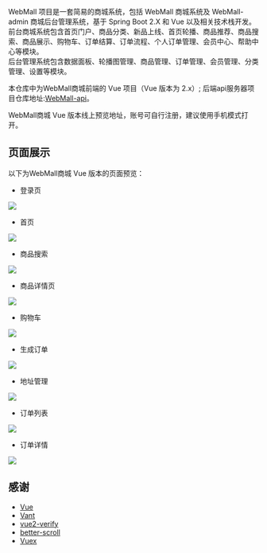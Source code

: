 WebMall 项目是一套简易的商城系统，包括 WebMall 商城系统及 WebMall-admin 商城后台管理系统，基于 Spring Boot 2.X 和 Vue 以及相关技术栈开发。<br>
前台商城系统包含首页门户、商品分类、新品上线、首页轮播、商品推荐、商品搜索、商品展示、购物车、订单结算、订单流程、个人订单管理、会员中心、帮助中心等模块。<br>
后台管理系统包含数据面板、轮播图管理、商品管理、订单管理、会员管理、分类管理、设置等模块。

本仓库中为WebMall商城前端的 Vue 项目（Vue 版本为 2.x）;
后端api服务器项目仓库地址:[WebMall-api](https://github.com/Kapiushon-HLT/WebMall)。

WebMall商城 Vue 版本线上预览地址，账号可自行注册，建议使用手机模式打开。

## 页面展示

以下为WebMall商城 Vue 版本的页面预览：

- 登录页

![](static-files/登录.png)

- 首页

![](static-files/首页.png)

- 商品搜索

![](static-files/商品搜索.png)

- 商品详情页

![](static-files/详情页.png)

- 购物车

![](static-files/购物车.png)

- 生成订单

![](static-files/生成订单.png)

- 地址管理

![](static-files/地址管理.png)

- 订单列表

![](static-files/订单列表.png)

- 订单详情

![](static-files/订单详情.png)

## 感谢

- [Vue](https://github.com/vuejs/vue)
- [Vant](https://github.com/youzan/vant)
- [vue2-verify](https://github.com/mizuka-wu/vue2-verify)
- [better-scroll](https://github.com/ustbhuangyi/better-scroll)
- [Vuex](https://github.com/vuejs/vuex)

